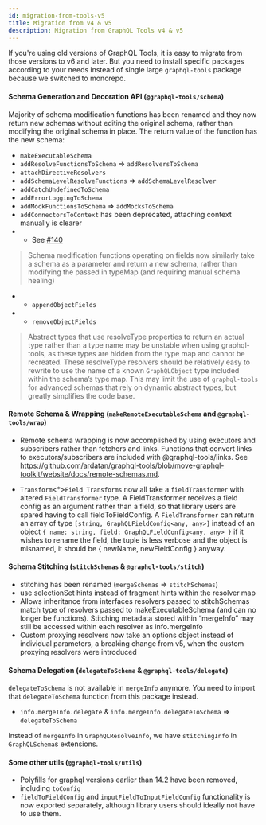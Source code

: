 ```yaml
---
id: migration-from-tools-v5
title: Migration from v4 & v5
description: Migration from GraphQL Tools v4 & v5
---
```


If you're using old versions of GraphQL Tools, it is easy to migrate from those versions to v6 and later. But you need to install specific packages according to your needs instead of single large `graphql-tools` package because we switched to monorepo.

#### Schema Generation and Decoration API (`@graphql-tools/schema`)

Majority of schema modification functions has been renamed and they now return new schemas without editing the original schema, rather than modifying the original schema in place. The return value of the function has the new schema:
- `makeExecutableSchema`
- `addResolveFunctionsToSchema` => `addResolversToSchema`
- `attachDirectiveResolvers`
- `addSchemaLevelResolveFunctions` => `addSchemaLevelResolver`
- `addCatchUndefinedToSchema`
- `addErrorLoggingToSchema`
- `addMockFunctionsToSchema` => `addMocksToSchema`
- `addConnectorsToContext` has been deprecated, attaching context manually is clearer
 - - See [#140](https://github.com/ardatan/graphql-tools/issues/140)

> Schema modification functions operating on fields now similarly take a schema as a parameter and return a new schema, rather than modifying the passed in typeMap (and requiring manual schema healing)
 - - `appendObjectFields`
 - - `removeObjectFields`

> Abstract types that use resolveType properties to return an actual type rather than a type name may be unstable when using graphql-tools, as these types are hidden from the type map and cannot be recreated. These resolveType resolvers should be relatively easy to rewrite to use the name of a known `GraphQLObject` type included within the schema’s type map. This may limit the use of `graphql-tools` for advanced schemas that rely on dynamic abstract types, but greatly simplifies the code base.

#### Remote Schema & Wrapping (`makeRemoteExecutableSchema` and `@graphql-tools/wrap`)

- Remote schema wrapping is now accomplished by using executors and subscribers rather than fetchers and links. Functions that convert links to executors/subscribers are included with @graphql-tools/links. See https://github.com/ardatan/graphql-tools/blob/move-graphql-toolkit/website/docs/remote-schemas.md.

- `Transform`<*>`Field Transforms` now all take a `fieldTransformer` with altered `FieldTransformer` type.
A FieldTransformer receives a field config as an argument rather than a field, so that library users are spared having to call fieldToFieldConfig. A `FieldTransformer` can return an array of type `[string, GraphQLFieldConfig<any, any>]` instead of an object `{ name: string, field: GraphQLFieldConfig<any, any> }` if it wishes to rename the field, the tuple is less verbose and the object is misnamed, it should be { newName, newFieldConfig } anyway.

#### Schema Stitching (`stitchSchemas` & `@graphql-tools/stitch`)

- stitching has been renamed (`mergeSchemas` => `stitchSchemas`)
- use selectionSet hints instead of fragment hints within the resolver map
- Allows inheritance from interfaces
resolvers passed to stitchSchemas match type of resolvers passed to makeExecutableSchema (and can no longer be functions). Stitching metadata stored within “mergeInfo” may still be accessed within each resolver as info.mergeInfo
- Custom proxying resolvers now take an options object instead of individual parameters, a breaking change from v5, when the custom proxying resolvers were introduced

#### Schema Delegation (`delegateToSchema` & `@graphql-tools/delegate`)

`delegateToSchema` is not available in `mergeInfo` anymore. You need to import that `delegateToSchema` function from this package instead.

- `info.mergeInfo.delegate` & `info.mergeInfo.delegateToSchema` => `delegateToSchema`

Instead of `mergeInfo` in `GraphQLResolveInfo`, we have `stitchingInfo` in `GraphQLSchema`s extensions.

#### Some other utils (`@graphql-tools/utils`)

- Polyfills for graphql versions earlier than 14.2 have been removed, including `toConfig`
- `fieldToFieldConfig` and `inputFieldToInputFieldConfig` functionality is now exported separately, although library users should ideally not have to use them.
